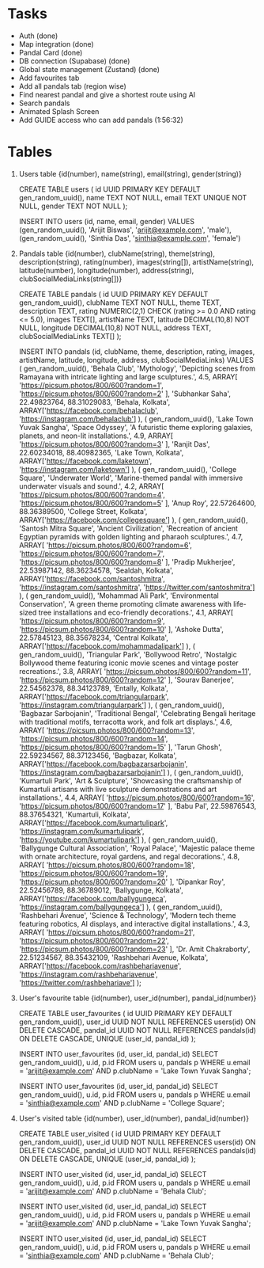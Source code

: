 # Tasks
- Auth (done)
- Map integration (done)
- Pandal Card (done)
- DB connection (Supabase) (done)
- Global state management (Zustand) (done)
- Add favourites tab
- Add all pandals tab (region wise)
- Find nearest pandal and give a shortest route using AI
- Search pandals
- Animated Splash Screen
- Add GUIDE access who can add pandals (1:56:32)

# Tables
1. Users table
    {id(number), name(string), email(string), gender(string)}

    CREATE TABLE users (
        id UUID PRIMARY KEY DEFAULT gen_random_uuid(),
        name TEXT NOT NULL,
        email TEXT UNIQUE NOT NULL,
        gender TEXT NOT NULL
    );

    INSERT INTO users (id, name, email, gender) VALUES
    (gen_random_uuid(), 'Arijit Biswas', 'arijit@example.com', 'male'),
    (gen_random_uuid(), 'Sinthia Das', 'sinthia@example.com', 'female')

2. Pandals table 
    {id(number), clubName(string), theme(string), description(string), rating(number), images(string[]), artistName(string), latitude(number), longitude(number), address(string), clubSocialMediaLinks(string[])}

    CREATE TABLE pandals (
        id UUID PRIMARY KEY DEFAULT gen_random_uuid(),
        clubName TEXT NOT NULL,
        theme TEXT,
        description TEXT,
        rating NUMERIC(2,1) CHECK (rating >= 0.0 AND rating <= 5.0),
        images TEXT[],
        artistName TEXT,
        latitude DECIMAL(10,8) NOT NULL,
        longitude DECIMAL(10,8) NOT NULL,
        address TEXT,
        clubSocialMediaLinks TEXT[]
    );

    INSERT INTO pandals (id, clubName, theme, description, rating, images, artistName, latitude, longitude, address, clubSocialMediaLinks) VALUES
    (
        gen_random_uuid(), 'Behala Club', 'Mythology',
        'Depicting scenes from Ramayana with intricate lighting and large sculptures.', 4.5,
        ARRAY[
        'https://picsum.photos/800/600?random=1',
        'https://picsum.photos/800/600?random=2'
        ],
        'Subhankar Saha', 22.49823764, 88.31029083, 'Behala, Kolkata',
        ARRAY['https://facebook.com/behalaclub', 'https://instagram.com/behalaclub']
    ),
    (
        gen_random_uuid(), 'Lake Town Yuvak Sangha', 'Space Odyssey',
        'A futuristic theme exploring galaxies, planets, and neon-lit installations.', 4.9,
        ARRAY[
        'https://picsum.photos/800/600?random=3'
        ],
        'Ranjit Das', 22.60234018, 88.40982365, 'Lake Town, Kolkata',
        ARRAY['https://facebook.com/laketown', 'https://instagram.com/laketown']
    ),
    (
        gen_random_uuid(), 'College Square', 'Underwater World',
        'Marine-themed pandal with immersive underwater visuals and sound.', 4.2,
        ARRAY[
        'https://picsum.photos/800/600?random=4',
        'https://picsum.photos/800/600?random=5'
        ],
        'Anup Roy', 22.57264600, 88.36389500, 'College Street, Kolkata',
        ARRAY['https://facebook.com/collegesquare']
    ),
    (
        gen_random_uuid(), 'Santosh Mitra Square', 'Ancient Civilization',
        'Recreation of ancient Egyptian pyramids with golden lighting and pharaoh sculptures.', 4.7,
        ARRAY[
        'https://picsum.photos/800/600?random=6',
        'https://picsum.photos/800/600?random=7',
        'https://picsum.photos/800/600?random=8'
        ],
        'Pradip Mukherjee', 22.53987142, 88.36234578, 'Sealdah, Kolkata',
        ARRAY['https://facebook.com/santoshmitra', 'https://instagram.com/santoshmitra', 'https://twitter.com/santoshmitra']
    ),
    (
        gen_random_uuid(), 'Mohammad Ali Park', 'Environmental Conservation',
        'A green theme promoting climate awareness with life-sized tree installations and eco-friendly decorations.', 4.1,
        ARRAY[
        'https://picsum.photos/800/600?random=9',
        'https://picsum.photos/800/600?random=10'
        ],
        'Ashoke Dutta', 22.57845123, 88.35678234, 'Central Kolkata',
        ARRAY['https://facebook.com/mohammadalipark']
    ),
    (
        gen_random_uuid(), 'Triangular Park', 'Bollywood Retro',
        'Nostalgic Bollywood theme featuring iconic movie scenes and vintage poster recreations.', 3.8,
        ARRAY[
        'https://picsum.photos/800/600?random=11',
        'https://picsum.photos/800/600?random=12'
        ],
        'Sourav Banerjee', 22.54562378, 88.34123789, 'Entally, Kolkata',
        ARRAY['https://facebook.com/triangularpark', 'https://instagram.com/triangularpark']
    ),
    (
        gen_random_uuid(), 'Bagbazar Sarbojanin', 'Traditional Bengal',
        'Celebrating Bengali heritage with traditional motifs, terracotta work, and folk art displays.', 4.6,
        ARRAY[
        'https://picsum.photos/800/600?random=13',
        'https://picsum.photos/800/600?random=14',
        'https://picsum.photos/800/600?random=15'
        ],
        'Tarun Ghosh', 22.59234567, 88.37123456, 'Bagbazar, Kolkata',
        ARRAY['https://facebook.com/bagbazarsarbojanin', 'https://instagram.com/bagbazarsarbojanin']
    ),
    (
        gen_random_uuid(), 'Kumartuli Park', 'Art & Sculpture',
        'Showcasing the craftsmanship of Kumartuli artisans with live sculpture demonstrations and art installations.', 4.4,
        ARRAY[
        'https://picsum.photos/800/600?random=16',
        'https://picsum.photos/800/600?random=17'
        ],
        'Babu Pal', 22.59876543, 88.37654321, 'Kumartuli, Kolkata',
        ARRAY['https://facebook.com/kumartulipark', 'https://instagram.com/kumartulipark', 'https://youtube.com/kumartulipark']
    ),
    (
        gen_random_uuid(), 'Ballygunge Cultural Association', 'Royal Palace',
        'Majestic palace theme with ornate architecture, royal gardens, and regal decorations.', 4.8,
        ARRAY[
        'https://picsum.photos/800/600?random=18',
        'https://picsum.photos/800/600?random=19',
        'https://picsum.photos/800/600?random=20'
        ],
        'Dipankar Roy', 22.52456789, 88.36789012, 'Ballygunge, Kolkata',
        ARRAY['https://facebook.com/ballygungeca', 'https://instagram.com/ballygungeca']
    ),
    (
        gen_random_uuid(), 'Rashbehari Avenue', 'Science & Technology',
        'Modern tech theme featuring robotics, AI displays, and interactive digital installations.', 4.3,
        ARRAY[
        'https://picsum.photos/800/600?random=21',
        'https://picsum.photos/800/600?random=22',
        'https://picsum.photos/800/600?random=23'
        ],
        'Dr. Amit Chakraborty', 22.51234567, 88.35432109, 'Rashbehari Avenue, Kolkata',
        ARRAY['https://facebook.com/rashbehariavenue', 'https://instagram.com/rashbehariavenue', 'https://twitter.com/rashbehariave']
    );

3. User's favourite table
    {id(number), user_id(number), pandal_id(number)}

    CREATE TABLE user_favourites (
        id UUID PRIMARY KEY DEFAULT gen_random_uuid(),
        user_id UUID NOT NULL REFERENCES users(id) ON DELETE CASCADE,
        pandal_id UUID NOT NULL REFERENCES pandals(id) ON DELETE CASCADE,
        UNIQUE (user_id, pandal_id)
    );

    INSERT INTO user_favourites (id, user_id, pandal_id)
    SELECT gen_random_uuid(), u.id, p.id
    FROM users u, pandals p
    WHERE u.email = 'arijit@example.com' AND p.clubName = 'Lake Town Yuvak Sangha';

    INSERT INTO user_favourites (id, user_id, pandal_id)
    SELECT gen_random_uuid(), u.id, p.id
    FROM users u, pandals p
    WHERE u.email = 'sinthia@example.com' AND p.clubName = 'College Square';

4. User's visited table
    {id(number), user_id(number), pandal_id(number)}

    CREATE TABLE user_visited (
        id UUID PRIMARY KEY DEFAULT gen_random_uuid(),
        user_id UUID NOT NULL REFERENCES users(id) ON DELETE CASCADE,
        pandal_id UUID NOT NULL REFERENCES pandals(id) ON DELETE CASCADE,
        UNIQUE (user_id, pandal_id)
    );

    INSERT INTO user_visited (id, user_id, pandal_id)
    SELECT gen_random_uuid(), u.id, p.id
    FROM users u, pandals p
    WHERE u.email = 'arijit@example.com' AND p.clubName = 'Behala Club';

    INSERT INTO user_visited (id, user_id, pandal_id)
    SELECT gen_random_uuid(), u.id, p.id
    FROM users u, pandals p
    WHERE u.email = 'arijit@example.com' AND p.clubName = 'Lake Town Yuvak Sangha';

    INSERT INTO user_visited (id, user_id, pandal_id)
    SELECT gen_random_uuid(), u.id, p.id
    FROM users u, pandals p
    WHERE u.email = 'sinthia@example.com' AND p.clubName = 'Behala Club';
